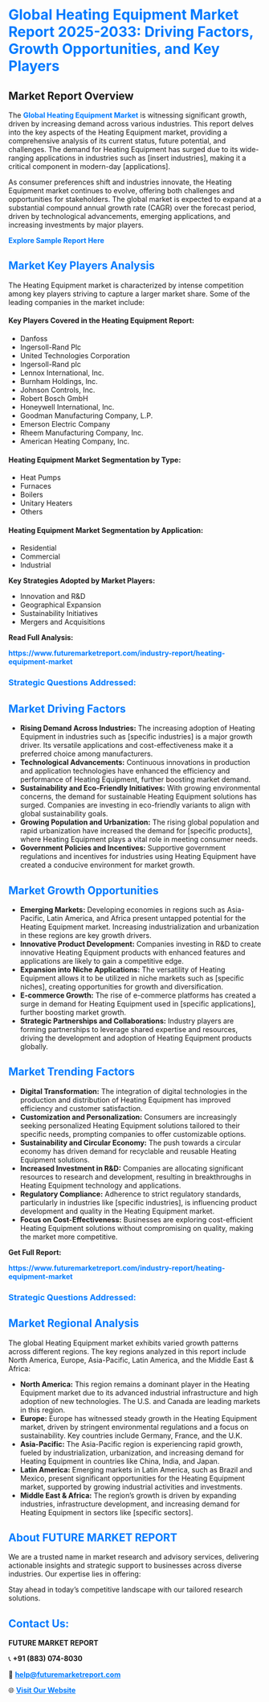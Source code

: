 <h1 style="color: #007BFF;">Global Heating Equipment Market Report 2025-2033: Driving Factors, Growth Opportunities, and Key Players</h1>

<section id="overview">
<h2>Market Report Overview</h2>
<p>The <a href="https://www.futuremarketreport.com/industry-report/heating-equipment-market" style="color: #007BFF; text-decoration: none;"><strong>Global Heating Equipment Market</strong></a> is witnessing significant growth, driven by increasing demand across various industries. This report delves into the key aspects of the Heating Equipment market, providing a comprehensive analysis of its current status, future potential, and challenges. The demand for Heating Equipment has surged due to its wide-ranging applications in industries such as [insert industries], making it a critical component in modern-day [applications].</p>
<p>As consumer preferences shift and industries innovate, the Heating Equipment market continues to evolve, offering both challenges and opportunities for stakeholders. The global market is expected to expand at a substantial compound annual growth rate (CAGR) over the forecast period, driven by technological advancements, emerging applications, and increasing investments by major players.</p>
</section>

<section id="overview">
<p><a href="https://www.futuremarketreport.com/request-sample/reportId=91127" style="color: #007BFF; text-decoration: none;"><strong>Explore Sample Report Here</strong></a></p>
</section>

<section id="key-players">
<h2 style="color: #007BFF;">Market Key Players Analysis</h2>
<p>The Heating Equipment market is characterized by intense competition among key players striving to capture a larger market share. Some of the leading companies in the market include:</p>
<h4>Key Players Covered in the Heating Equipment Report:</h4>
<ul><li>Danfoss</li><li>Ingersoll-Rand Plc</li><li>United Technologies Corporation</li><li>Ingersoll-Rand plc</li><li>Lennox International, Inc.</li><li>Burnham Holdings, Inc.</li><li>Johnson Controls, Inc.</li><li>Robert Bosch GmbH</li><li>Honeywell International, Inc.</li><li>Goodman Manufacturing Company, L.P.</li><li>Emerson Electric Company</li><li>Rheem Manufacturing Company, Inc.</li><li>American Heating Company, Inc.</li></ul>
<h4>Heating Equipment Market Segmentation by Type:</h4>
<ul><li>Heat Pumps</li><li>Furnaces</li><li>Boilers</li><li>Unitary Heaters</li><li>Others</li></ul>

<h4>Heating Equipment Market Segmentation by Application:</h4>
<ul><li>Residential</li><li>Commercial</li><li>Industrial</li></ul>
<p><strong>Key Strategies Adopted by Market Players:</strong></p>
<ul>
<li>Innovation and R&D</li>
<li>Geographical Expansion</li>
<li>Sustainability Initiatives</li>
<li>Mergers and Acquisitions</li>
</ul>
</section>

<section>
<p><strong>Read Full Analysis: </strong></p><a href="https://www.futuremarketreport.com/industry-report/heating-equipment-market" style="color: #007BFF; text-decoration: none;"><strong>https://www.futuremarketreport.com/industry-report/heating-equipment-market</strong></a>
<h3 style="color: #007BFF;">Strategic Questions Addressed:</h3>
</section>

<section id="driving-factors">
<h2 style="color: #007BFF;">Market Driving Factors</h2>
<ul>
<li><strong>Rising Demand Across Industries:</strong> The increasing adoption of Heating Equipment in industries such as [specific industries] is a major growth driver. Its versatile applications and cost-effectiveness make it a preferred choice among manufacturers.</li>
<li><strong>Technological Advancements:</strong> Continuous innovations in production and application technologies have enhanced the efficiency and performance of Heating Equipment, further boosting market demand.</li>
<li><strong>Sustainability and Eco-Friendly Initiatives:</strong> With growing environmental concerns, the demand for sustainable Heating Equipment solutions has surged. Companies are investing in eco-friendly variants to align with global sustainability goals.</li>
<li><strong>Growing Population and Urbanization:</strong> The rising global population and rapid urbanization have increased the demand for [specific products], where Heating Equipment plays a vital role in meeting consumer needs.</li>
<li><strong>Government Policies and Incentives:</strong> Supportive government regulations and incentives for industries using Heating Equipment have created a conducive environment for market growth.</li>
</ul>
</section>

<section id="growth-opportunities">
<h2 style="color: #007BFF;">Market Growth Opportunities</h2>
<ul>
<li><strong>Emerging Markets:</strong> Developing economies in regions such as Asia-Pacific, Latin America, and Africa present untapped potential for the Heating Equipment market. Increasing industrialization and urbanization in these regions are key growth drivers.</li>
<li><strong>Innovative Product Development:</strong> Companies investing in R&D to create innovative Heating Equipment products with enhanced features and applications are likely to gain a competitive edge.</li>
<li><strong>Expansion into Niche Applications:</strong> The versatility of Heating Equipment allows it to be utilized in niche markets such as [specific niches], creating opportunities for growth and diversification.</li>
<li><strong>E-commerce Growth:</strong> The rise of e-commerce platforms has created a surge in demand for Heating Equipment used in [specific applications], further boosting market growth.</li>
<li><strong>Strategic Partnerships and Collaborations:</strong> Industry players are forming partnerships to leverage shared expertise and resources, driving the development and adoption of Heating Equipment products globally.</li>
</ul>
</section>

<section id="trending-factors">
<h2 style="color: #007BFF;">Market Trending Factors</h2>
<ul>
<li><strong>Digital Transformation:</strong> The integration of digital technologies in the production and distribution of Heating Equipment has improved efficiency and customer satisfaction.</li>
<li><strong>Customization and Personalization:</strong> Consumers are increasingly seeking personalized Heating Equipment solutions tailored to their specific needs, prompting companies to offer customizable options.</li>
<li><strong>Sustainability and Circular Economy:</strong> The push towards a circular economy has driven demand for recyclable and reusable Heating Equipment solutions.</li>
<li><strong>Increased Investment in R&D:</strong> Companies are allocating significant resources to research and development, resulting in breakthroughs in Heating Equipment technology and applications.</li>
<li><strong>Regulatory Compliance:</strong> Adherence to strict regulatory standards, particularly in industries like [specific industries], is influencing product development and quality in the Heating Equipment market.</li>
<li><strong>Focus on Cost-Effectiveness:</strong> Businesses are exploring cost-efficient Heating Equipment solutions without compromising on quality, making the market more competitive.</li>
</ul>
</section>

<section>
<p><strong>Get Full Report: </strong></p><a href="https://www.futuremarketreport.com/industry-report/heating-equipment-market" style="color: #007BFF; text-decoration: none;"><strong>https://www.futuremarketreport.com/industry-report/heating-equipment-market</strong></a>
<h3 style="color: #007BFF;">Strategic Questions Addressed:</h3>
</section>


<section id="regional-analysis">
<h2 style="color: #007BFF;">Market Regional Analysis</h2>
<p>The global Heating Equipment market exhibits varied growth patterns across different regions. The key regions analyzed in this report include North America, Europe, Asia-Pacific, Latin America, and the Middle East & Africa:</p>
<ul>
<li><strong>North America:</strong> This region remains a dominant player in the Heating Equipment market due to its advanced industrial infrastructure and high adoption of new technologies. The U.S. and Canada are leading markets in this region.</li>
<li><strong>Europe:</strong> Europe has witnessed steady growth in the Heating Equipment market, driven by stringent environmental regulations and a focus on sustainability. Key countries include Germany, France, and the U.K.</li>
<li><strong>Asia-Pacific:</strong> The Asia-Pacific region is experiencing rapid growth, fueled by industrialization, urbanization, and increasing demand for Heating Equipment in countries like China, India, and Japan.</li>
<li><strong>Latin America:</strong> Emerging markets in Latin America, such as Brazil and Mexico, present significant opportunities for the Heating Equipment market, supported by growing industrial activities and investments.</li>
<li><strong>Middle East & Africa:</strong> The region’s growth is driven by expanding industries, infrastructure development, and increasing demand for Heating Equipment in sectors like [specific sectors].</li>
</ul>
</section>

<footer>
<h2 style="color: #007BFF;">About FUTURE MARKET REPORT</h2>
<p>We are a trusted name in market research and advisory services, delivering actionable insights and strategic support to businesses across diverse industries. Our expertise lies in offering:</p>

<p>Stay ahead in today’s competitive landscape with our tailored research solutions.</p>

<h2 style="color: #007BFF;">Contact Us:</h2>
<p><strong>FUTURE MARKET REPORT</strong></p>
<p>📞 <strong>+91 (883) 074-8030</strong></p>
<p>📧 <strong><a href="mailto:help@futuremarketreport.com" style="color: #007BFF;">help@futuremarketreport.com</a></strong></p>
<p>🌐 <strong><a href="https://www.futuremarketreport.com/" style="color: #007BFF;">Visit Our Website</a></strong></p>
</footer>